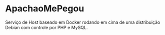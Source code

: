 # ApachaoMePegou
Serviço de Host baseado em Docker rodando em cima de uma distribuição Debian com controle por PHP e MySQL.
